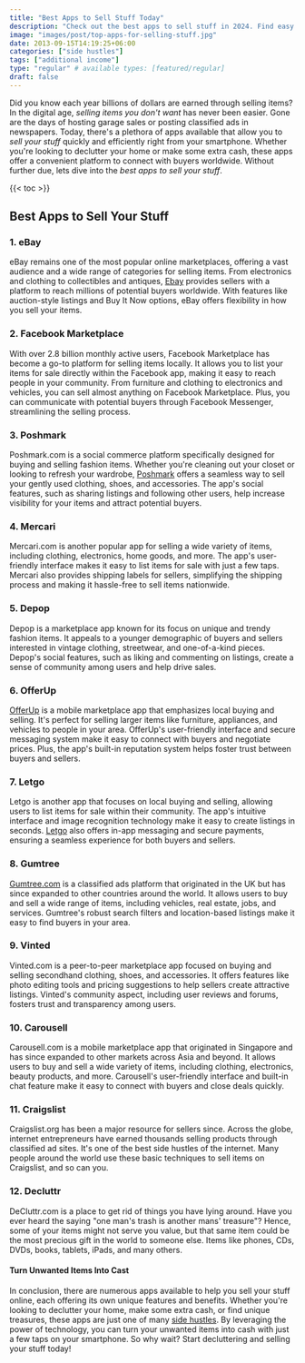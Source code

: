 ```yaml
---
title: "Best Apps to Sell Stuff Today"
description: "Check out the best apps to sell stuff in 2024. Find easy ways to earn extra cash and boost your income."
image: "images/post/top-apps-for-selling-stuff.jpg"
date: 2013-09-15T14:19:25+06:00
categories: ["side hustles"]
tags: ["additional income"]
type: "regular" # available types: [featured/regular]
draft: false
---
```


Did you know each year billions of dollars are earned through selling items? In the digital age, _selling items you don't want_ has never been easier. Gone are the days of hosting garage sales or posting classified ads in newspapers. Today, there's a plethora of apps available that allow you to _sell your stuff_ quickly and efficiently right from your smartphone. Whether you're looking to declutter your home or make some extra cash, these apps offer a convenient platform to connect with buyers worldwide. Without further due, lets dive into the _best apps to sell your stuff_.

{{< toc >}}

## Best Apps to Sell Your Stuff

### 1. eBay

eBay remains one of the most popular online marketplaces, offering a vast audience and a wide range of categories for selling items. From electronics and clothing to collectibles and antiques, [Ebay](https://www.ebay.com) provides sellers with a platform to reach millions of potential buyers worldwide. With features like auction-style listings and Buy It Now options, eBay offers flexibility in how you sell your items.

### 2. Facebook Marketplace

With over 2.8 billion monthly active users, Facebook Marketplace has become a go-to platform for selling items locally. It allows you to list your items for sale directly within the Facebook app, making it easy to reach people in your community. From furniture and clothing to electronics and vehicles, you can sell almost anything on Facebook Marketplace. Plus, you can communicate with potential buyers through Facebook Messenger, streamlining the selling process.

### 3. Poshmark

Poshmark.com is a social commerce platform specifically designed for buying and selling fashion items. Whether you're cleaning out your closet or looking to refresh your wardrobe, [Poshmark](https://www.poshmark.com) offers a seamless way to sell your gently used clothing, shoes, and accessories. The app's social features, such as sharing listings and following other users, help increase visibility for your items and attract potential buyers.

### 4. Mercari

Mercari.com is another popular app for selling a wide variety of items, including clothing, electronics, home goods, and more. The app's user-friendly interface makes it easy to list items for sale with just a few taps. Mercari also provides shipping labels for sellers, simplifying the shipping process and making it hassle-free to sell items nationwide.

### 5. Depop

Depop is a marketplace app known for its focus on unique and trendy fashion items. It appeals to a younger demographic of buyers and sellers interested in vintage clothing, streetwear, and one-of-a-kind pieces. Depop's social features, such as liking and commenting on listings, create a sense of community among users and help drive sales.

### 6. OfferUp

[OfferUp](https://offerup.com) is a mobile marketplace app that emphasizes local buying and selling. It's perfect for selling larger items like furniture, appliances, and vehicles to people in your area. OfferUp's user-friendly interface and secure messaging system make it easy to connect with buyers and negotiate prices. Plus, the app's built-in reputation system helps foster trust between buyers and sellers.

### 7. Letgo

Letgo is another app that focuses on local buying and selling, allowing users to list items for sale within their community. The app's intuitive interface and image recognition technology make it easy to create listings in seconds. [Letgo](https://letgo.com) also offers in-app messaging and secure payments, ensuring a seamless experience for both buyers and sellers.

### 8. Gumtree

[Gumtree.com](https://gumtree.com) is a classified ads platform that originated in the UK but has since expanded to other countries around the world. It allows users to buy and sell a wide range of items, including vehicles, real estate, jobs, and services. Gumtree's robust search filters and location-based listings make it easy to find buyers in your area.

### 9. Vinted

Vinted.com is a peer-to-peer marketplace app focused on buying and selling secondhand clothing, shoes, and accessories. It offers features like photo editing tools and pricing suggestions to help sellers create attractive listings. Vinted's community aspect, including user reviews and forums, fosters trust and transparency among users.

### 10. Carousell

Carousell.com is a mobile marketplace app that originated in Singapore and has since expanded to other markets across Asia and beyond. It allows users to buy and sell a wide variety of items, including clothing, electronics, beauty products, and more. Carousell's user-friendly interface and built-in chat feature make it easy to connect with buyers and close deals quickly.

### 11. Craigslist

Craigslist.org has been a major resource for sellers since. Across the globe, internet entrepreneurs have earned thousands selling products through classified ad sites. It's one of the best side hustles of the internet. Many people around the world use these basic techniques to sell items on Craigslist, and so can you.

### 12. Decluttr

DeCluttr.com is a place to get rid of things you have lying around. Have you ever heard the saying "one man's trash is another mans' treasure"? Hence, some of your items might not serve you value, but that same item could be the most precious gift in the world to someone else. Items like phones, CDs, DVDs, books, tablets, iPads, and many others.

#### Turn Unwanted Items Into Cast

In conclusion, there are numerous apps available to help you sell your stuff online, each offering its own unique features and benefits. Whether you're looking to declutter your home, make some extra cash, or find unique treasures, these apps are just one of many [side hustles](/blog/creative-side-hustles). By leveraging the power of technology, you can turn your unwanted items into cash with just a few taps on your smartphone. So why wait? Start decluttering and selling your stuff today!
